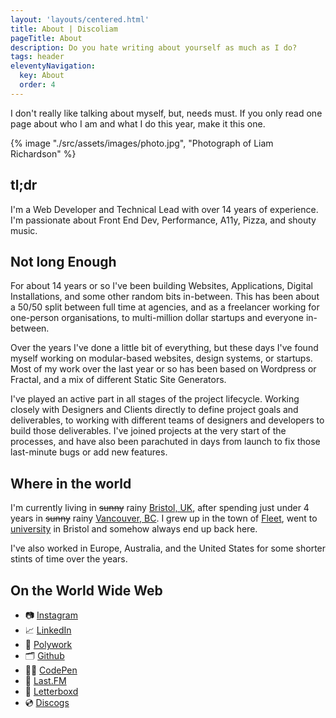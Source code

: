 ```yaml
---
layout: 'layouts/centered.html'
title: About | Discoliam
pageTitle: About
description: Do you hate writing about yourself as much as I do?
tags: header
eleventyNavigation:
  key: About
  order: 4
---
```


<p class="Lead">
  I don't really like talking about myself, but, needs must. If you only read one page about who I am and what I do this year, make it this one.
</p>

<div class="About__ImageWrapper">
  {% image "./src/assets/images/photo.jpg", "Photograph of Liam Richardson" %}
</div>

## tl;dr

I'm a Web Developer and Technical Lead with over 14 years of experience. I'm passionate about Front End Dev, Performance, A11y, Pizza, and shouty music.

## Not long Enough

For about 14 years or so I've been building Websites, Applications, Digital Installations, and some other random bits in-between. This has been about a 50/50 split between full time at agencies, and as a freelancer working for one-person organisations, to multi-million dollar startups and everyone in-between.

Over the years I've done a little bit of everything, but these days I've found myself working on modular-based websites, design systems, or startups. Most of my work over the last year or so has been based on Wordpress or Fractal, and a mix of different Static Site Generators.

I've played an active part in all stages of the project lifecycle. Working closely with Designers and Clients directly to define project goals and deliverables, to working with different teams of designers and developers to build those deliverables. I've joined projects at the very start of the processes, and have also been parachuted in days from launch to fix those last-minute bugs or add new features.

## Where in the world

I'm currently living in <del>sunny</del> rainy [Bristol, UK](https://en.wikipedia.org/wiki/Bristol), after spending just under 4 years in <del>sunny</del> rainy [Vancouver, BC](https://en.wikipedia.org/wiki/Vancouver). I grew up in the town of [Fleet](https://en.wikipedia.org/wiki/Fleet,_Hampshire), went to [university](https://www.uwe.ac.uk/) in Bristol and somehow always end up back here.

I've also worked in Europe, Australia, and the United States for some shorter stints of time over the years.

## On the World Wide Web

- 📷 [Instagram](https://www.instagram.com/discoliam/)
- 📈 [LinkedIn](https://www.linkedin.com/in/liamrichardson/)
- 💼 [Polywork](https://www.polywork.com/discoliam)
- 🗂 [Github](https://github.com/discoliam/)
- 👨‍💻 [CodePen](https://codepen.io/discoliam/)
- 🥁 [Last.FM](https://www.last.fm/user/discoliam)
- 🍿 [Letterboxd](https://letterboxd.com/discoliam/)
- 💿 [Discogs](https://www.discogs.com/user/discoliam)
